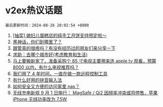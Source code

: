 # v2ex热议话题

`最后更新时间：2024-08-26 20:02:54 +0800`

1. [[抽奖] 媳妇儿蛋糕店的纯手工月饼支持预定啦～](https://www.v2ex.com/t/1067877)
1. [黑神话，你们到哪里了？](https://www.v2ex.com/t/1067731)
1. [跟管真的很疼吗？有没有经历过的朋友们来分享一下](https://www.v2ex.com/t/1067796)
1. [求助：去哪个城市好(考虑教育和生活)](https://www.v2ex.com/t/1067790)
1. [马上要搬新家了，准备采购个 85 寸电视主要用来连 apple tv 观看，预算 8000 以内，有什么电视推荐吗？](https://www.v2ex.com/t/1067793)
1. [我们用了 4 年时间，一直在做一款远程控制工具](https://www.v2ex.com/t/1067844)
1. [有什么好用的拼音输入法](https://www.v2ex.com/t/1067722)
1. [如何安全又方便的访问家里 nas？](https://www.v2ex.com/t/1067703)
1. [无线充电新规 9 月 1 日施行： MagSafe / Qi2 因频率冲突或将停售，苹果 iPhone 无线功率改为 7.5W](https://www.v2ex.com/t/1067716)

